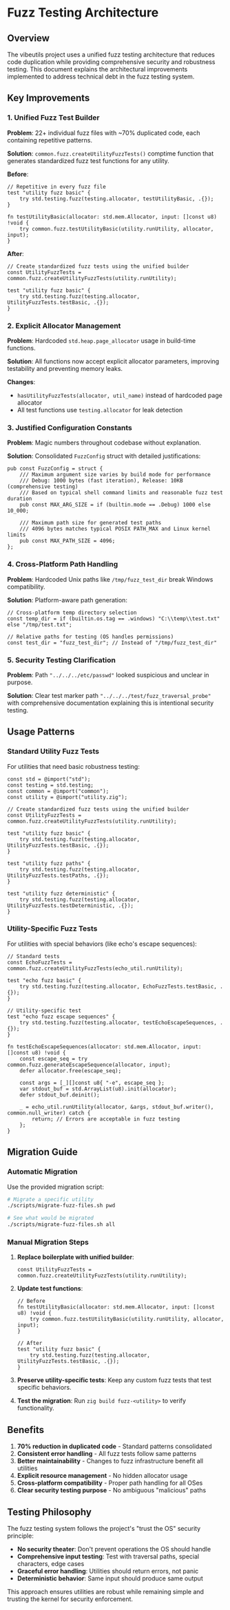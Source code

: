 # Fuzz Testing Architecture

## Overview

The vibeutils project uses a unified fuzz testing architecture that reduces code duplication while providing comprehensive security and robustness testing. This document explains the architectural improvements implemented to address technical debt in the fuzz testing system.

## Key Improvements

### 1. Unified Fuzz Test Builder

**Problem**: 22+ individual fuzz files with ~70% duplicated code, each containing repetitive patterns.

**Solution**: `common.fuzz.createUtilityFuzzTests()` comptime function that generates standardized fuzz test functions for any utility.

**Before**:
```zig
// Repetitive in every fuzz file
test "utility fuzz basic" {
    try std.testing.fuzz(testing.allocator, testUtilityBasic, .{});
}

fn testUtilityBasic(allocator: std.mem.Allocator, input: []const u8) !void {
    try common.fuzz.testUtilityBasic(utility.runUtility, allocator, input);
}
```

**After**:
```zig
// Create standardized fuzz tests using the unified builder
const UtilityFuzzTests = common.fuzz.createUtilityFuzzTests(utility.runUtility);

test "utility fuzz basic" {
    try std.testing.fuzz(testing.allocator, UtilityFuzzTests.testBasic, .{});
}
```

### 2. Explicit Allocator Management

**Problem**: Hardcoded `std.heap.page_allocator` usage in build-time functions.

**Solution**: All functions now accept explicit allocator parameters, improving testability and preventing memory leaks.

**Changes**:
- `hasUtilityFuzzTests(allocator, util_name)` instead of hardcoded page allocator
- All test functions use `testing.allocator` for leak detection

### 3. Justified Configuration Constants

**Problem**: Magic numbers throughout codebase without explanation.

**Solution**: Consolidated `FuzzConfig` struct with detailed justifications:

```zig
pub const FuzzConfig = struct {
    /// Maximum argument size varies by build mode for performance
    /// Debug: 1000 bytes (fast iteration), Release: 10KB (comprehensive testing)
    /// Based on typical shell command limits and reasonable fuzz test duration
    pub const MAX_ARG_SIZE = if (builtin.mode == .Debug) 1000 else 10_000;
    
    /// Maximum path size for generated test paths
    /// 4096 bytes matches typical POSIX PATH_MAX and Linux kernel limits
    pub const MAX_PATH_SIZE = 4096;
};
```

### 4. Cross-Platform Path Handling

**Problem**: Hardcoded Unix paths like `/tmp/fuzz_test_dir` break Windows compatibility.

**Solution**: Platform-aware path generation:

```zig
// Cross-platform temp directory selection
const temp_dir = if (builtin.os.tag == .windows) "C:\\temp\\test.txt" else "/tmp/test.txt";

// Relative paths for testing (OS handles permissions)
const test_dir = "fuzz_test_dir"; // Instead of "/tmp/fuzz_test_dir"
```

### 5. Security Testing Clarification

**Problem**: Path `"../../../etc/passwd"` looked suspicious and unclear in purpose.

**Solution**: Clear test marker path `"../../../test/fuzz_traversal_probe"` with comprehensive documentation explaining this is intentional security testing.

## Usage Patterns

### Standard Utility Fuzz Tests

For utilities that need basic robustness testing:

```zig
const std = @import("std");
const testing = std.testing;
const common = @import("common");
const utility = @import("utility.zig");

// Create standardized fuzz tests using the unified builder
const UtilityFuzzTests = common.fuzz.createUtilityFuzzTests(utility.runUtility);

test "utility fuzz basic" {
    try std.testing.fuzz(testing.allocator, UtilityFuzzTests.testBasic, .{});
}

test "utility fuzz paths" {
    try std.testing.fuzz(testing.allocator, UtilityFuzzTests.testPaths, .{});
}

test "utility fuzz deterministic" {
    try std.testing.fuzz(testing.allocator, UtilityFuzzTests.testDeterministic, .{});
}
```

### Utility-Specific Fuzz Tests

For utilities with special behaviors (like echo's escape sequences):

```zig
// Standard tests
const EchoFuzzTests = common.fuzz.createUtilityFuzzTests(echo_util.runUtility);

test "echo fuzz basic" {
    try std.testing.fuzz(testing.allocator, EchoFuzzTests.testBasic, .{});
}

// Utility-specific test
test "echo fuzz escape sequences" {
    try std.testing.fuzz(testing.allocator, testEchoEscapeSequences, .{});
}

fn testEchoEscapeSequences(allocator: std.mem.Allocator, input: []const u8) !void {
    const escape_seq = try common.fuzz.generateEscapeSequence(allocator, input);
    defer allocator.free(escape_seq);
    
    const args = [_][]const u8{ "-e", escape_seq };
    var stdout_buf = std.ArrayList(u8).init(allocator);
    defer stdout_buf.deinit();
    
    _ = echo_util.runUtility(allocator, &args, stdout_buf.writer(), common.null_writer) catch {
        return; // Errors are acceptable in fuzz testing
    };
}
```

## Migration Guide

### Automatic Migration

Use the provided migration script:

```bash
# Migrate a specific utility
./scripts/migrate-fuzz-files.sh pwd

# See what would be migrated
./scripts/migrate-fuzz-files.sh all
```

### Manual Migration Steps

1. **Replace boilerplate with unified builder**:
   ```zig
   const UtilityFuzzTests = common.fuzz.createUtilityFuzzTests(utility.runUtility);
   ```

2. **Update test functions**:
   ```zig
   // Before
   fn testUtilityBasic(allocator: std.mem.Allocator, input: []const u8) !void {
       try common.fuzz.testUtilityBasic(utility.runUtility, allocator, input);
   }
   
   // After
   test "utility fuzz basic" {
       try std.testing.fuzz(testing.allocator, UtilityFuzzTests.testBasic, .{});
   }
   ```

3. **Preserve utility-specific tests**: Keep any custom fuzz tests that test specific behaviors.

4. **Test the migration**: Run `zig build fuzz-<utility>` to verify functionality.

## Benefits

1. **70% reduction in duplicated code** - Standard patterns consolidated
2. **Consistent error handling** - All fuzz tests follow same patterns  
3. **Better maintainability** - Changes to fuzz infrastructure benefit all utilities
4. **Explicit resource management** - No hidden allocator usage
5. **Cross-platform compatibility** - Proper path handling for all OSes
6. **Clear security testing purpose** - No ambiguous "malicious" paths

## Testing Philosophy

The fuzz testing system follows the project's "trust the OS" security principle:

- **No security theater**: Don't prevent operations the OS should handle
- **Comprehensive input testing**: Test with traversal paths, special characters, edge cases
- **Graceful error handling**: Utilities should return errors, not panic
- **Deterministic behavior**: Same input should produce same output

This approach ensures utilities are robust while remaining simple and trusting the kernel for security enforcement.